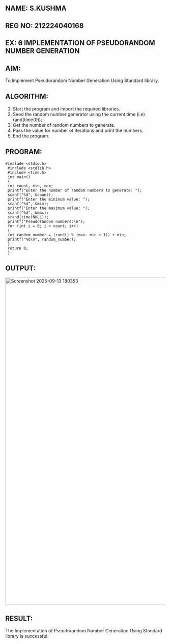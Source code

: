 ## NAME: S.KUSHMA
## REG NO: 212224040168

## EX: 6 IMPLEMENTATION OF PSEUDORANDOM NUMBER GENERATION 

## AIM:
To Implement Pseudorandom Number Generation Using Standard library.

## ALGORITHM:
1.	Start the program and import the required libraries.
2.	Seed the random number generator using the current time (i.e) rand(time(0));
3.	Get the number of random numbers to generate.
4.	Pass the value for number of iterations and print the numbers.
5.	End the program.

## PROGRAM:
```
#include <stdio.h>
 #include <stdlib.h>
 #include <time.h>
 int main()
 {
 int count, min, max;
 printf("Enter the number of random numbers to generate: ");
 scanf("%d", &count);
 printf("Enter the minimum value: ");
 scanf("%d", &min);
 printf("Enter the maximum value: ");
 scanf("%d", &max);
 srand(time(NULL));
 printf("Pseudorandom numbers:\n");
 for (int i = 0; i < count; i++)
 {
 int random_number = (rand() % (max- min + 1)) + min;
 printf("%d\n", random_number);
 }
 return 0;
 }
 ```

## OUTPUT:
<img width="1919" height="1029" alt="Screenshot 2025-09-13 180353" src="https://github.com/user-attachments/assets/d57c2013-b627-4f2c-b97a-304ddb5f917e" />

## RESULT:
The Implementation of Pseudorandom Number Generation Using Standard library is successful.

